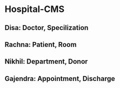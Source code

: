 # Hospital-CMS

<h2> Disa: Doctor, Specilization </h2>
<h2> Rachna: Patient, Room </h2>
<h2> Nikhil: Department, Donor <h2>
<h2> Gajendra: Appointment, Discharge </h2>
